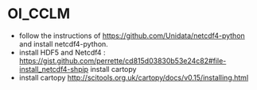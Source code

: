 # OI_CCLM
- follow the instructions of https://github.com/Unidata/netcdf4-python  and install netcdf4-python.
- install HDF5 and Netcdf4 : https://gist.github.com/perrette/cd815d03830b53e24c82#file-install_netcdf4-shpip install cartopy
- install cartopy http://scitools.org.uk/cartopy/docs/v0.15/installing.html


